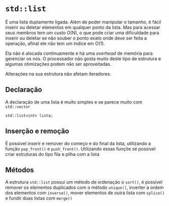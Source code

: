 # `std::list`

É uma lista duplamente ligada. Além de poder manipular o tamanho, é fácil inserir ou deletar elementos em qualquer ponto da lista. Mas para acessar seus membros tem um custo O(N), o que pode criar uma dificuldade para inserir ou deletar se não souber o ponto exato onde deve ser feita a operação, afinal ele não tem um índice em O(1).

Ela não é alocada continuamente e há uma *overhead* de memória para gerenciar os nós. O processador não gosta muito deste tipo de estrutura e algumas otimizações podem não ser aproveitadas.

Alterações na sua estrutura não afetam iteradores.

## Declaração
A declaração de uma lista é muito simples e se parece muito com `std::vector`
```
std::list<int> lista;
```

## Inserção e remoção
É possivel inserir e remover do começo e do final da lista, utilizando a função `pop_front()` e `push_front()`. Utilizando essas funçõe sé possivel criar estruturas do tipo fila e pilha com a lista

## Métodos
A estrutura `std::list` possui um método de ordenação o `sort()`, é possivel remover os elementos duplicados com o método `unique()`, inverter a ordem dos elementos com `inverse()`, mover elementos de outra lista com `splice()` e fundir duas listas com `merge()`
